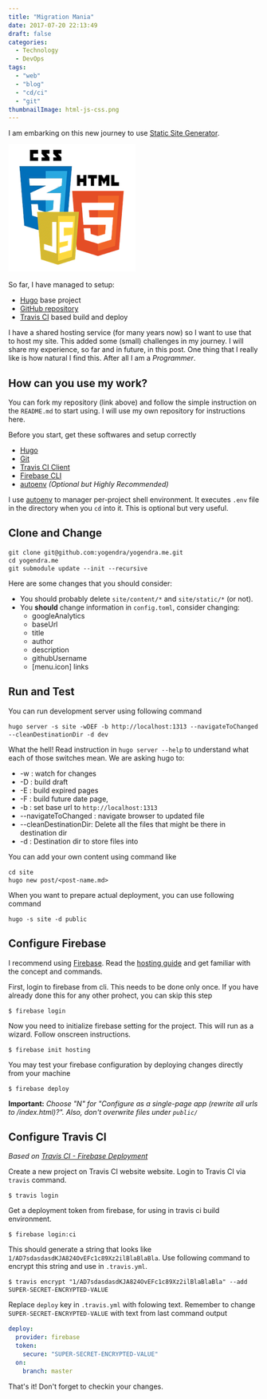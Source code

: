 ```yaml
---
title: "Migration Mania"
date: 2017-07-20 22:13:49
draft: false
categories:
  - Technology
  - DevOps
tags:
  - "web"
  - "blog"
  - "cd/ci"
  - "git"
thumbnailImage: html-js-css.png
---
```


I am embarking on this new journey to use [Static Site Generator](https://www.staticgen.com/).

<!--more-->

![type-icon-right][html-js-css]

So far, I have managed to setup:

- [Hugo](http://gohugo.io) base project
- [GitHub repository](http://www.github.com/yogendra/yogendra.me)
- [Travis CI](http://travis-ci.org/yogendra/yogendra.me) based build and deploy

I have a shared hosting service (for many years now) so I want to use that to host my site. This added some (small) challenges in my journey. I will share my experience, so far and in future, in this post. One thing that I really like is how natural I find this. After all I am a _Programmer_.

## How can you use my work?

You can fork my repository (link above) and follow the simple instruction on the `README.md` to start using. I will use my own repository for instructions here.

Before you start, get these softwares and setup correctly

- [Hugo](https://gohugo.io/getting-started/installing/)
- [Git](https://git-scm.com/book/en/v2/Getting-Started-Installing-Git)
- [Travis CI Client](https://github.com/travis-ci/travis.rb#installation)
- [Firebase CLI](https://firebase.google.com/docs/cli/)
- [autoenv](https://github.com/kennethreitz/autoenv) _(Optional but Highly Recommended)_

I use [autoenv](https://github.com/kennethreitz/autoenv) to manager per-project shell environment. It executes `.env` file in the directory when you `cd` into it. This is optional but very useful.

## Clone and Change

```shell
git clone git@github.com:yogendra/yogendra.me.git
cd yogendra.me
git submodule update --init --recursive
```

Here are some changes that you should consider:

- You should probably delete `site/content/*` and `site/static/*` (or not).
- You **should** change information in `config.toml`, consider changing:
  - googleAnalytics
  - baseUrl
  - title
  - author
  - description
  - githubUsername
  - \[menu.icon\] links

## Run and Test

You can run development server using following command

```shell
hugo server -s site -wDEF -b http://localhost:1313 --navigateToChanged --cleanDestinationDir -d dev
```

What the hell! Read instruction in `hugo server --help` to understand what each of those switches mean. We are asking hugo to:

- -w : watch for changes
- -D : build draft
- -E : build expired pages
- -F : build future date page,
- -b : set base url to `http://localhost:1313`
- --navigateToChanged : navigate browser to updated file
- --cleanDestinationDir: Delete all the files that might be there in destination dir
- -d : Destination dir to store files into

You can add your own content using command like

```shell
cd site
hugo new post/<post-name.md>
```

When you want to prepare actual deployment, you can use following command

```shell
hugo -s site -d public
```

## Configure Firebase

I recommend using [Firebase](https://firebase.google.com). Read the [hosting guide](https://firebase.google.com/docs/hosting/) and get familiar with the concept and commands.

First, login to firebase from cli. This needs to be done only once. If you have already done this for any other prohect, you can skip this step

```shell
$ firebase login
```

Now you need to initialize firebase setting for the project. This will run as a wizard. Follow onscreen instructions.

```shell
$ firebase init hosting
```

You may test your firebase configuration by deploying changes directly from your machine

```shell
$ firebase deploy
```

**Important:** _Choose "N" for "Configure as a single-page app (rewrite all urls to /index.html)?". Also, don't overwrite files under `public/`_

## Configure Travis CI

_Based on [Travis CI - Firebase Deployment](https://docs.travis-ci.com/user/deployment/firebase/)_

Create a new project on Travis CI website website. Login to Travis CI via `travis` command.

```shell
$ travis login
```

Get a deployment token from firebase, for using in travis ci build environment.

```shell
$ firebase login:ci
```

This should generate a string that looks like `1/AD7sdasdasdKJA824OvEFc1c89Xz2ilBlaBlaBla`.
Use following command to encrypt this string and use in `.travis.yml`.

```shell
$ travis encrypt "1/AD7sdasdasdKJA824OvEFc1c89Xz2ilBlaBlaBla" --add
SUPER-SECRET-ENCRYPTED-VALUE
```

Replace `deploy` key in `.travis.yml` with folowing text. Remember to change `SUPER-SECRET-ENCRYPTED-VALUE` with text from last command output

```yaml
deploy:
  provider: firebase
  token:
    secure: "SUPER-SECRET-ENCRYPTED-VALUE"
  on:
    branch: master
```

That's it! Don't forget to checkin your changes.

[html-js-css]: migration-mania/html-js-css.png
